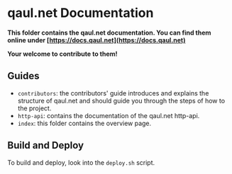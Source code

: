# qaul.net Documentation

**This folder contains the qaul.net documentation. You can find them online under [https://docs.qaul.net](https://docs.qaul.net)**

**Your welcome to contribute to them!**


## Guides

* `contributors`: the contributors' guide introduces and explains the structure of qaul.net and should guide you through the steps of how to the project.
* `http-api`: contains the documentation of the qaul.net http-api.
* `index`: this folder contains the overview page.


## Build and Deploy

To build and deploy, look into the `deploy.sh` script.
